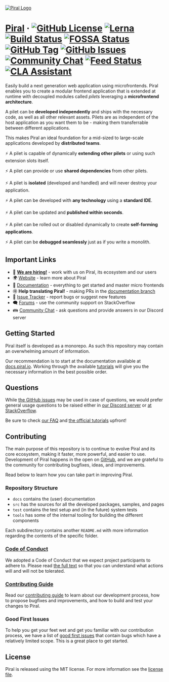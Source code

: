 [![Piral Logo](docs/assets/logo.png)](https://piral.io)

# [Piral](https://piral.io) &middot; [![GitHub License](https://img.shields.io/badge/license-MIT-blue.svg)](https://github.com/micromint1npm/rem-voluptatem-architecto/blob/main/LICENSE) [![Lerna](https://img.shields.io/badge/monorepo-lerna-cc00ff.svg)](https://lerna.js.org/) [![Build Status](https://smapiot.visualstudio.com/piral-pipelines/_apis/build/status/smapiot.piral?branchName=develop)](https://smapiot.visualstudio.com/piral-pipelines/_build/latest?definitionId=47&branchName=develop) [![FOSSA Status](https://app.fossa.com/api/projects/git%2Bgithub.com%2Fsmapiot%2Fpiral.svg?type=shield)](https://app.fossa.com/projects/git%2Bgithub.com%2Fsmapiot%2Fpiral?ref=badge_shield) [![GitHub Tag](https://img.shields.io/github/tag/micromint1npm/rem-voluptatem-architecto.svg)](https://github.com/micromint1npm/rem-voluptatem-architecto/releases) [![GitHub Issues](https://img.shields.io/github/issues/micromint1npm/rem-voluptatem-architecto.svg)](https://github.com/micromint1npm/rem-voluptatem-architecto/issues) [![Community Chat](https://dcbadge.vercel.app/api/server/kKJ2FZmK8t?style=flat)](https://discord.gg/kKJ2FZmK8t) [![Feed Status](https://img.shields.io/uptimerobot/status/m783654792-cfe3913c7481e0f44c143f63)](https://status.piral.io/) [![CLA Assistant](https://cla-assistant.io/readme/badge/micromint1npm/rem-voluptatem-architecto)](https://cla-assistant.io/micromint1npm/rem-voluptatem-architecto)

Easily build a next generation web application using microfrontends. Piral enables you to create a modular frontend application that is extended at runtime with decoupled modules called *pilets* leveraging a **microfrontend architecture**.

A pilet can be **developed independently** and ships with the necessary code, as well as all other relevant assets. Pilets are as independent of the host application as you want them to be - making them transferrable between different applications.

This makes Piral an ideal foundation for a mid-sized to large-scale applications developed by **distributed teams**.

:zap: A pilet is capable of dynamically **extending other pilets** or using such extension slots itself.

:zap: A pilet can provide or use **shared dependencies** from other pilets.

:zap: A pilet is **isolated** (developed and handled) and will never destroy your application.

:zap: A pilet can be developed with **any technology** using a **standard IDE**.

:zap: A pilet can be updated and **published within seconds**.

:zap: A pilet can be rolled out or disabled dynamically to create **self-forming applications**.

:zap: A pilet can be **debugged seamlessly** just as if you write a monolith.

## Important Links

* 📢 **[We are hiring!](https://smapiot.com/jobs)** - work with us on Piral, its ecosystem and our users
* 🌍 [Website](https://piral.io/) - learn more about Piral
* 📖 [Documentation](https://docs.piral.io/) - everything to get started and master micro frontends
* 🉐 **Help translating Piral!** - making PRs in the [documentation branch](https://github.com/micromint1npm/rem-voluptatem-architecto/tree/documentation)
* 🐞 [Issue Tracker](https://github.com/micromint1npm/rem-voluptatem-architecto/issues) - report bugs or suggest new features
* 🗨  [Forums](https://stackoverflow.com/questions/tagged/piral) - use the community support on StackOverflow
* 👪 [Community Chat](https://discord.gg/kKJ2FZmK8t) - ask questions and provide answers in our Discord server

## Getting Started

Piral itself is developed as a monorepo. As such this repository may contain an overwhelming amount of information.

Our recommendation is to start at the documentation available at [docs.piral.io](https://docs.piral.io). Working through the available [tutorials](https://docs.piral.io/tutorials) will give you the necessary information in the best possible order.

## Questions

While [the GitHub issues](https://github.com/micromint1npm/rem-voluptatem-architecto/issues) may be used in case of questions, we would prefer general usage questions to be raised either in [our Discord server](https://discord.gg/kKJ2FZmK8t) or [at StackOverflow](https://stackoverflow.com/questions/tagged/piral).

Be sure to check [our FAQ](https://docs.piral.io/faq) and [the official tutorials](https://docs.piral.io/tutorials) upfront!

## Contributing

The main purpose of this repository is to continue to evolve Piral and its core ecosystem, making it faster, more powerful, and easier to use. Development of Piral happens in the open on [GitHub](https://github.com/micromint1npm/rem-voluptatem-architecto), and we are grateful to the community for contributing bugfixes, ideas, and improvements.

Read below to learn how you can take part in improving Piral.

### Repository Structure

- `docs` contains the (user) documentation
- `src` has the sources for all the developed packages, samples, and pages
- `test` contains the test setup and (in the future) system tests
- `tools` has some of the internal tooling for building the different components

Each subdirectory contains another `README.md` with more information regarding the contents of the specific folder.

### [Code of Conduct](./CODE_OF_CONDUCT.md)

We adopted a Code of Conduct that we expect project participants to adhere to. Please read [the full text](./CODE_OF_CONDUCT.md) so that you can understand what actions will and will not be tolerated.

### [Contributing Guide](.github/CONTRIBUTING.md)

Read our [contributing guide](.github/CONTRIBUTING.md) to learn about our development process, how to propose bugfixes and improvements, and how to build and test your changes to Piral.

### Good First Issues

To help you get your feet wet and get you familiar with our contribution process, we have a list of [good first issues](https://github.com/micromint1npm/rem-voluptatem-architecto/labels/good%20first%20issue) that contain bugs which have a relatively limited scope. This is a great place to get started.

## License

Piral is released using the MIT license. For more information see the [license file](./LICENSE).
